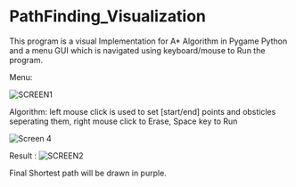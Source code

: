 # PathFinding_Visualization

This program is a visual Implementation for A* Algorithm in Pygame Python and a menu GUI
which is navigated using keyboard/mouse to Run the program. 

Menu: 

![SCREEN1](https://user-images.githubusercontent.com/28883884/107786955-2711ea80-6d57-11eb-88eb-272cd2028a57.PNG)


Algorithm: 
left mouse click is used to set [start/end] points and obsticles seperating them, right mouse click to Erase, Space key to Run

![Screen 4](https://user-images.githubusercontent.com/28883884/107631060-1ab16300-6c6d-11eb-8b06-840472fad0cc.PNG)


Result : 
![SCREEN2](https://user-images.githubusercontent.com/28883884/107787026-3bee7e00-6d57-11eb-8c8a-e312444bd90a.PNG)
 
 Final Shortest path will be drawn in purple. 
